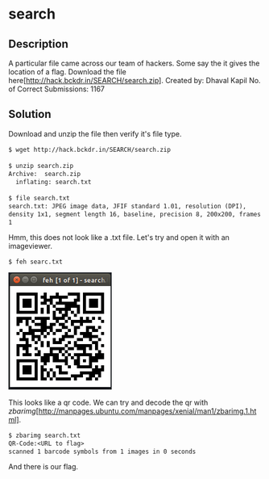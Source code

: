 # search

## Description
A particular file came across our team of hackers. Some say the it gives the location of a flag. Download the file here[http://hack.bckdr.in/SEARCH/search.zip].
Created by: Dhaval Kapil
No. of Correct Submissions: 1167

## Solution
Download and unzip the file then verify it's file type.
```
$ wget http://hack.bckdr.in/SEARCH/search.zip

$ unzip search.zip
Archive:  search.zip
  inflating: search.txt   

$ file search.txt
search.txt: JPEG image data, JFIF standard 1.01, resolution (DPI), density 1x1, segment length 16, baseline, precision 8, 200x200, frames 1
```

Hmm, this does not look like a .txt file. Let's try and open it with an imageviewer.

```
$ feh searc.txt
```
![qr](qr.png)

This looks like a qr code.
We can try and decode the qr with *zbarimg*[http://manpages.ubuntu.com/manpages/xenial/man1/zbarimg.1.html].

```
$ zbarimg search.txt
QR-Code:<URL to flag>
scanned 1 barcode symbols from 1 images in 0 seconds
```

And there is our flag.

